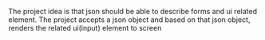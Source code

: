 The project idea is that json should be able to describe forms and ui related element. 
The project accepts a json object and based on that json object, renders the related ui(input) element to screen
